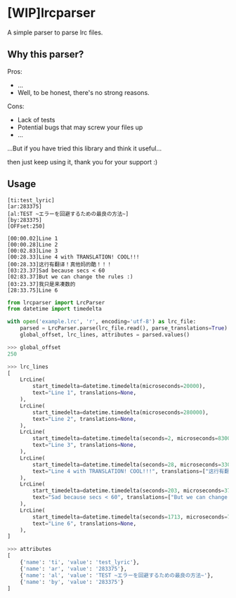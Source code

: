# [WIP]lrcparser

A simple parser to parse lrc files.

## Why this parser?

Pros:

- ...
- Well, to be honest, there's no strong reasons.

Cons:

- Lack of tests
- Potential bugs that may screw your files up
- ...

...But if you have tried this library and think it useful...

then just keep using it, thank you for your support :)

## Usage

```lrc
[ti:test_lyric]
[ar:283375]
[al:TEST ~エラーを回避するための最良の方法~]
[by:283375]
[OFFset:250]

[00:00.02]Line 1
[00:00.28]Line 2
[00:02.83]Line 3
[00:28.33]Line 4 with TRANSLATION! COOL!!!
[00:28.33]这行有翻译！真他妈的酷！！！
[03:23.37]Sad because secs < 60
[02:83.37]But we can change the rules :)
[03:23.37]我只是来凑数的
[28:33.75]Line 6
```

```py
from lrcparser import LrcParser
from datetime import timedelta

with open('example.lrc', 'r', encoding='utf-8') as lrc_file:
    parsed = LrcParser.parse(lrc_file.read(), parse_translations=True)
    global_offset, lrc_lines, attributes = parsed.values()

>>> global_offset
250

>>> lrc_lines
[
    LrcLine(
        start_timedelta=datetime.timedelta(microseconds=20000),
        text="Line 1", translations=None,
    ),
    LrcLine(
        start_timedelta=datetime.timedelta(microseconds=280000),
        text="Line 2", translations=None,
    ),
    LrcLine(
        start_timedelta=datetime.timedelta(seconds=2, microseconds=830000),
        text="Line 3", translations=None,
    ),
    LrcLine(
        start_timedelta=datetime.timedelta(seconds=28, microseconds=330000),
        text="Line 4 with TRANSLATION! COOL!!!", translations=["这行有翻译！真他妈的酷！！！"],
    ),
    LrcLine(
        start_timedelta=datetime.timedelta(seconds=203, microseconds=370000),
        text="Sad because secs < 60", translations=["But we can change the rules :)", "我只是来凑数的"],
    ),
    LrcLine(
        start_timedelta=datetime.timedelta(seconds=1713, microseconds=750000),
        text="Line 6", translations=None,
    ),
]

>>> attributes
[
    {'name': 'ti', 'value': 'test_lyric'},
    {'name': 'ar', 'value': '283375'},
    {'name': 'al', 'value': 'TEST ~エラーを回避するための最良の方法~'},
    {'name': 'by', 'value': '283375'}
]

```
